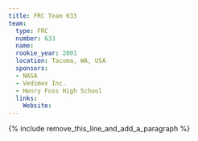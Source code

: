 ```yaml
---
title: FRC Team 633
team:
  type: FRC
  number: 633
  name:
  rookie_year: 2001
  location: Tacoma, WA, USA
  sponsors:
  - NASA
  - Vedimex Inc.
  - Henry Foss High School
  links:
    Website:
---
```


{% include remove_this_line_and_add_a_paragraph %}